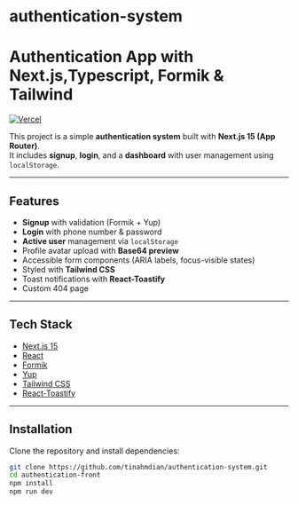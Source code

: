 # authentication-system
#  Authentication App with Next.js,Typescript, Formik & Tailwind
[![Vercel](https://img.shields.io/badge/Deployed%20on-Vercel-black?logo=vercel)](https://authentication-system-gamma.vercel.app/login)

This project is a simple **authentication system** built with **Next.js 15 (App Router)**.  
It includes **signup**, **login**, and a **dashboard** with user management using `localStorage`.

---

##  Features
-  **Signup** with validation (Formik + Yup)
-  **Login** with phone number & password
-  **Active user** management via `localStorage`
-  Profile avatar upload with **Base64 preview**
-  Accessible form components (ARIA labels, focus-visible states)
-  Styled with **Tailwind CSS**
-  Toast notifications with **React-Toastify**
-  Custom 404 page

---

##  Tech Stack
- [Next.js 15](https://nextjs.org/)
- [React](https://react.dev/)
- [Formik](https://formik.org/)
- [Yup](https://github.com/jquense/yup)
- [Tailwind CSS](https://tailwindcss.com/)
- [React-Toastify](https://fkhadra.github.io/react-toastify/)

---

##  Installation

Clone the repository and install dependencies:

```bash
git clone https://github.com/tinahmdian/authentication-system.git
cd authentication-front
npm install
npm run dev

